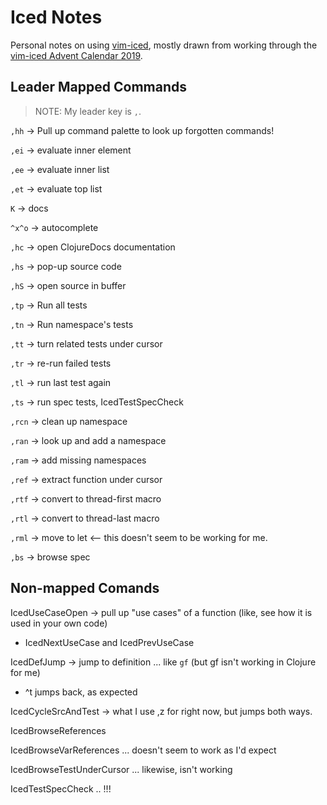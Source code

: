 # Iced Notes

Personal notes on using [vim-iced](https://github.com/liquidz/vim-iced),
mostly drawn from working through the [vim-iced Advent Calendar
2019](https://qiita.com/advent-calendar/2019/vim-iced).

## Leader Mapped Commands

> NOTE: My leader key is `,`.

`,hh` -> Pull up command palette to look up forgotten commands!


`,ei` -> evaluate inner element

`,ee` -> evaluate inner list

`,et` -> evaluate top list


`K` -> docs

`^x^o` -> autocomplete

`,hc` -> open ClojureDocs documentation

`,hs` -> pop-up source code

`,hS` -> open source in buffer


`,tp` -> Run all tests

`,tn` -> Run namespace's tests

`,tt` -> turn related tests under cursor

`,tr` -> re-run failed tests

`,tl` -> run last test again

`,ts` -> run spec tests, IcedTestSpecCheck


`,rcn` -> clean up namespace

`,ran` -> look up and add a namespace

`,ram` -> add missing namespaces

`,ref` -> extract function under cursor

`,rtf` -> convert to thread-first macro

`,rtl` -> convert to thread-last macro

`,rml` -> move to let  <-- this doesn't seem to be working for me.


`,bs` -> browse spec

## Non-mapped Comands

IcedUseCaseOpen -> pull up "use cases" of a function (like, see how it is used in your own code)
- IcedNextUseCase and IcedPrevUseCase

IcedDefJump -> jump to definition ... like `gf` (but gf isn't working in Clojure for me)
- ^t jumps back, as expected

IcedCycleSrcAndTest -> what I use ,z for right now, but jumps both ways.

IcedBrowseReferences

IcedBrowseVarReferences ... doesn't seem to work as I'd expect

IcedBrowseTestUnderCursor ... likewise, isn't working

IcedTestSpecCheck .. !!!
